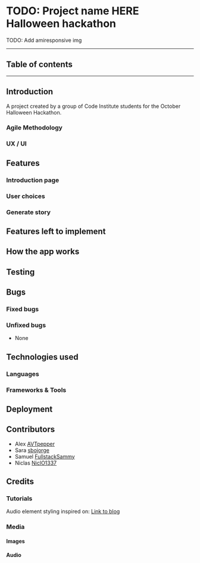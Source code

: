 # TODO: Project name HERE<br>Halloween hackathon

TODO: Add amiresponsive img

<hr>

## Table of contents




<hr>

## Introduction


A project created by a group of Code Institute students for the October Halloween Hackathon.

### Agile Methodology

### UX / UI




## Features




### Introduction page

### User choices

### Generate story


## Features left to implement




## How the app works

## Testing

## Bugs

### Fixed bugs


### Unfixed bugs
- None


## Technologies used

### Languages

### Frameworks & Tools

## Deployment



## Contributors

- Alex [AVTpepper](https://github.com/AVTpepper)
- Sara [sbojorge](https://github.com/sbojorge)
- Samuel [FullstackSammy](https://github.com/FullstackSammy)
- Niclas [NiclO1337](https://github.com/NiclO1337)

## Credits

### Tutorials

Audio element styling inspired on: [Link to blog](https://blog.shahednasser.com/how-to-style-an-audio-element/) 

### Media

#### Images


#### Audio